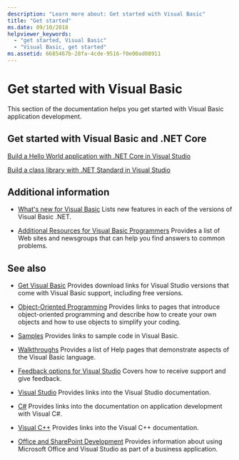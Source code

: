 ```yaml
---
description: "Learn more about: Get started with Visual Basic"
title: "Get started"
ms.date: 09/10/2018
helpviewer_keywords:
  - "get started, Visual Basic"
  - "Visual Basic, get started"
ms.assetid: 6685467b-28fa-4cde-9516-f0e00ad08911
---
```

# Get started with Visual Basic

This section of the documentation helps you get started with Visual Basic application development.

## Get started with Visual Basic and .NET Core

[Build a Hello World application with .NET Core in Visual Studio](../../core/tutorials/with-visual-studio.md)

[Build a class library with .NET Standard in Visual Studio](../../core/tutorials/library-with-visual-studio.md)

## Additional information

- [What's new for Visual Basic](../whats-new/index.md)
Lists new features in each of the versions of Visual Basic .NET.

- [Additional Resources for Visual Basic Programmers](additional-resources.md)
Provides a list of Web sites and newsgroups that can help you find answers to common problems.

## See also

- [Get Visual Basic](https://visualstudio.microsoft.com/downloads/?utm_medium=microsoft&utm_source=docs.microsoft.com&utm_campaign=inline+link&utm_content=download+vs2019)
Provides download links for Visual Studio versions that come with Visual Basic support, including free versions.

- [Object-Oriented Programming](../programming-guide/concepts/object-oriented-programming.md)
Provides links to pages that introduce object-oriented programming and describe how to create your own objects and how to use objects to simplify your coding.

- [Samples](https://github.com/dotnet/docs/tree/main/samples/snippets/visualbasic)
Provides links to sample code in Visual Basic.

- [Walkthroughs](../walkthroughs.md)
Provides a list of Help pages that demonstrate aspects of the Visual Basic language.

- [Feedback options for Visual Studio](/visualstudio/ide/feedback-options)
Covers how to receive support and give feedback.

- [Visual Studio](/visualstudio/)
Provides links into the Visual Studio documentation.

- [C#](../../csharp/index.yml)
Provides links into the documentation on application development with Visual C#.

- [Visual C++](/cpp/)
Provides links into the Visual C++ documentation.

- [Office and SharePoint Development](/visualstudio/vsto/office-and-sharepoint-development-in-visual-studio)
Provides information about using Microsoft Office and Visual Studio as part of a business application.
